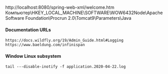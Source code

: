 http://localhost:8080/spring-web-xml/welcome.htm
Компьютер\HKEY_LOCAL_MACHINE\SOFTWARE\WOW6432Node\Apache Software Foundation\Procrun 2.0\Tomcat9\Parameters\Java

#### Documentation URLs

    https://docs.wildfly.org/19/Admin_Guide.html#Logging
    https://www.baeldung.com/infinispan

#### Window Linux subsystem
    
    tail ---disable-inotify -f application.2020-04-22.log